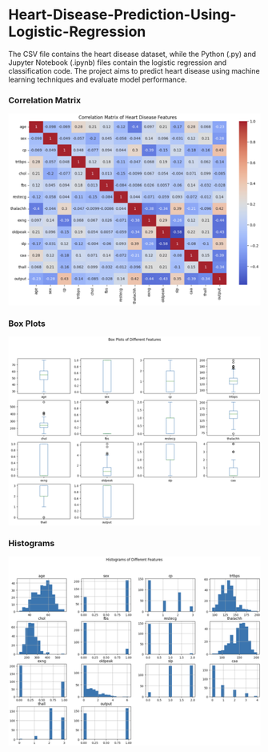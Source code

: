 # Heart-Disease-Prediction-Using-Logistic-Regression
The CSV file contains the heart disease dataset, while the Python (.py) and Jupyter Notebook (.ipynb) files contain the logistic regression and classification code. The project aims to predict heart disease using machine learning techniques and evaluate model performance.
### Correlation Matrix
![Correlation Matrix](https://github.com/PghGolafshan/Heart-Disease-Prediction-Using-Logistic-Regression/blob/main/CorelationMatrix-Pic.png?raw=true)

### Box Plots
![Box Plots](https://github.com/PghGolafshan/Heart-Disease-Prediction-Using-Logistic-Regression/blob/main/BoxPlots-Pic.png?raw=true)

### Histograms
![Histograms](https://github.com/PghGolafshan/Heart-Disease-Prediction-Using-Logistic-Regression/blob/main/Histograms-Pic.png?raw=true)
